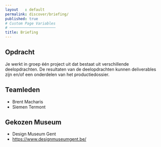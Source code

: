 ```yaml
---
layout   : default
permalink: discover/briefing/
published: true
# Custom Page Variables
# ─────────────────────
title: Briefing
---
```


Opdracht
--------
Je werkt in groep één project uit dat bestaat uit verschillende deelopdrachten. De resultaten van de deelopdrachten kunnen deliverables zijn en/of een onderdelen van het productiedossier.

Teamleden
---------

 - Brent Macharis
 - Siemen Termont

Gekozen Museum
--------------
 - Design Museum Gent
 - https://www.designmuseumgent.be/